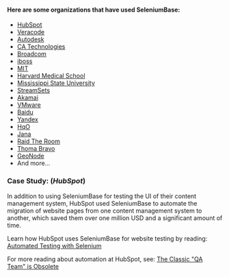 <h4> Here are some organizations that have used SeleniumBase:</h4>

* [HubSpot](https://www.hubspot.com/)
* [Veracode](https://www.veracode.com/)
* [Autodesk](https://www.autodesk.com/)
* [CA Technologies](https://www.ca.com/)
* [Broadcom](https://www.broadcom.com/)
* [iboss](https://www.iboss.com/)
* [MIT](https://web.mit.edu/)
* [Harvard Medical School](https://hms.harvard.edu/)
* [Mississippi State University](https://www.msstate.edu/)
* [StreamSets](https://streamsets.com/)
* [Akamai](https://www.akamai.com/)
* [VMware](https://www.vmware.com/)
* [Baidu](https://www.baidu.com/)
* [Yandex](https://yandex.ru/)
* [HqO](https://www.hqo.co/)
* [Jana](https://www.crunchbase.com/organization/jana)
* [Raid The Room](http://raidtheroom.com/)
* [Thoma Bravo](https://www.thomabravo.com/)
* [GeoNode](http://geonode.org/)
* And more...

<h3>Case Study: (<i>HubSpot</i>)</h3>

In addition to using SeleniumBase for testing the UI of their content management system, HubSpot used SeleniumBase to automate the migration of website pages from one content management system to another, which saved them over one million USD and a significant amount of time.

Learn how HubSpot uses SeleniumBase for website testing by reading: [Automated Testing with Selenium](https://dev.hubspot.com/blog/bid/88880/Automated-Integration-Testing-with-Selenium-at-HubSpot#hs_cos_wrapper_name)

For more reading about automation at HubSpot, see: [The Classic "QA Team" is Obsolete](https://product.hubspot.com/blog/the-classic-qa-team-is-obsolete#hs_cos_wrapper_name)
